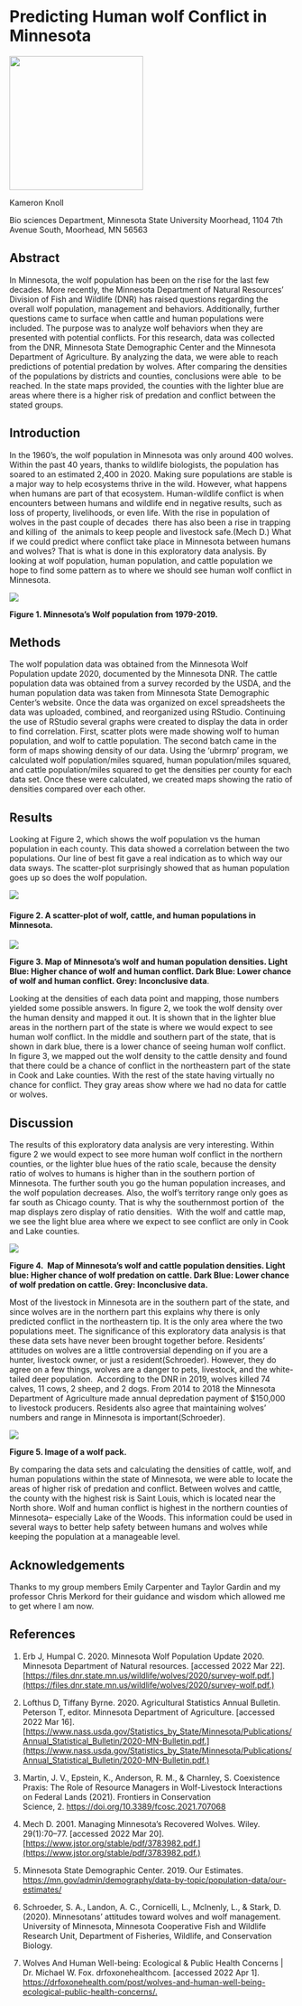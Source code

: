 
# Predicting Human wolf Conflict in Minnesota

<img src="images/fcosc-02-707068-g001.gif" width="237"/>

Kameron Knoll

Bio sciences Department, Minnesota State University Moorhead, 1104 7th
Avenue South, Moorhead, MN 56563

## Abstract

In Minnesota, the wolf population has been on the rise for the last few
decades. More recently, the Minnesota Department of Natural Resources’
Division of Fish and Wildlife (DNR) has raised questions regarding the
overall wolf population, management and behaviors. Additionally, further
questions came to surface when cattle and human populations were
included. The purpose was to analyze wolf behaviors when they are
presented with potential conflicts. For this research, data was
collected from the DNR, Minnesota State Demographic Center and the
Minnesota Department of Agriculture. By analyzing the data, we were able
to reach predictions of potential predation by wolves. After comparing
the densities of the populations by districts and counties, conclusions
were able  to be reached. In the state maps provided, the counties with
the lighter blue are areas where there is a higher risk of predation and
conflict between the stated groups. 

## Introduction

In the 1960’s, the wolf population in Minnesota was only around 400
wolves. Within the past 40 years, thanks to wildlife biologists, the
population has soared to an estimated 2,400 in 2020. Making sure
populations are stable is a major way to help ecosystems thrive in the
wild. However, what happens when humans are part of that
ecosystem. Human-wildlife conflict is when encounters between humans and
wildlife end in negative results, such as loss of property, livelihoods,
or even life. With the rise in population of wolves in the past couple
of decades  there has also been a rise in trapping and killing of  the
animals to keep people and livestock safe.(Mech D.) What if we could
predict where conflict take place in Minnesota between humans and
wolves? That is what is done in this exploratory data analysis. By
looking at wolf population, human population, and cattle population we
hope to find some pattern as to where we should see human wolf conflict
in Minnesota.​

![](images/Capture%20image%20of%20wolf%20population%20graph%2079-19.PNG)

**Figure 1. Minnesota’s Wolf population from 1979-2019.**​

## Methods

The wolf population data was obtained from the Minnesota Wolf
Population update 2020, documented by the Minnesota DNR. The cattle
population data was obtained from a survey recorded by the USDA, and the
human population data was taken from Minnesota State Demographic
Center’s website. Once the data was organized on excel spreadsheets the
data was uploaded, combined, and reorganized using RStudio. Continuing
the use of RStudio several graphs were created to display the data in
order to find correlation. First, scatter plots were made showing wolf
to human population, and wolf to cattle population. The second
batch came in the form of maps showing density of our data. Using the
‘ubrmrp’ program, we calculated wolf population/miles squared, human
population/miles squared, and cattle population/miles squared to get the
densities per county for each data set. Once these were calculated, we
created maps showing the ratio of densities compared over each other.​

## Results

Looking at Figure 2, which shows the wolf population vs the human
population in each county. This data showed a correlation between the
two populations. Our line of best fit gave a real indication as to which
way our data sways. The scatter-plot surprisingly showed that as human
population goes up so does the wolf population.

![](Report_files/figure-gfm/unnamed-chunk-1-1.png)<!-- -->

#### Figure 2. A scatter-plot of wolf, cattle, and human populations in Minnesota.

![](Report_files/figure-gfm/unnamed-chunk-2-1.png)<!-- -->

**Figure 3. Map of Minnesota’s wolf and human population densities.
Light Blue: Higher chance of wolf and human conflict. Dark Blue: Lower
chance of wolf and human conflict. Grey: Inconclusive data**​.

Looking at the densities of each data point and mapping, those numbers
yielded some possible answers. In figure 2, we took the wolf density
over the human density and mapped it out. It is shown that in the
lighter blue areas in the northern part of the state is where we would
expect to see human wolf conflict. In the middle and southern part of
the state, that is shown in dark blue, there is a lower chance of seeing
human wolf conflict. In figure 3, we mapped out the wolf density to the
cattle density and found that there could be a chance of conflict in the
northeastern part of the state in Cook and Lake counties. With the rest
of the state having virtually no chance for conflict. They gray areas
show where we had no data for cattle or wolves.​

## Discussion

The results of this exploratory data analysis are very interesting.
Within figure 2 we would expect to see more human wolf conflict in the
northern counties, or the lighter blue hues of the ratio scale, because
the density ratio of wolves to humans is higher than in the southern
portion of Minnesota. The further south you go the human population
increases, and the wolf population decreases. Also, the wolf’s territory
range only goes as far south as Chicago county. That is why the
southernmost portion of  the map displays zero display of ratio
densities.  With the wolf and cattle map, we see the light blue area
where we expect to see conflict are only in Cook and Lake counties.​

![](Report_files/figure-gfm/unnamed-chunk-3-1.png)<!-- -->

**Figure 4.  Map of Minnesota’s wolf and cattle population densities.
Light blue: Higher chance of wolf predation on cattle. Dark Blue: Lower
chance of wolf predation on cattle. Grey: Inconclusive data.**​

Most of the livestock in Minnesota are in the southern part of the
state, and since wolves are in the northern part this explains why there
is only predicted conflict in the northeastern tip. It is the only area
where the two populations meet. The significance of this exploratory
data analysis is that these data sets have never been brought together
before. Residents’ attitudes on wolves are a little controversial
depending on if you are a hunter, livestock owner, or just a
resident(Schroeder). However, they do agree on a few things, wolves are
a danger to pets, livestock, and the white-tailed deer population. 
According to the DNR in 2019, wolves killed 74 calves, 11 cows, 2 sheep,
and 2 dogs. From 2014 to 2018 the Minnesota Department of Agriculture
made annual depredation payment of $150,000 to livestock producers.
Residents also agree that maintaining wolves’ numbers and range in
Minnesota is important(Schroeder).​

![](images/wolf_pack_social_media.jpg)

**Figure 5. Image of a wolf pack.**

By comparing the data sets and calculating the densities of cattle,
wolf, and human populations within the state of Minnesota, we were able
to locate the areas of higher risk of predation and conflict. Between
wolves and cattle, the county with the highest risk is Saint Louis,
which is located near the North shore. Wolf and human conflict is
highest in the northern counties of Minnesota– especially Lake of the
Woods. This information could be used in several ways to better help
safety between humans and wolves while keeping the population at a
manageable level.​

## Acknowledgements

Thanks to my group members Emily Carpenter and Taylor Gardin and my
professor Chris Merkord for their guidance and wisdom which allowed me
to get where I am now.

## References

1.  Erb J, Humpal C. 2020. Minnesota Wolf Population Update 2020.
    Minnesota Department of Natural resources. \[accessed 2022 Mar 22\].
    [https://files.dnr.state.mn.us/wildlife/wolves/2020/survey-wolf.pdf.​](https://files.dnr.state.mn.us/wildlife/wolves/2020/survey-wolf.pdf.​)

2.  Lofthus D, Tiffany Byrne. 2020. Agricultural Statistics Annual
    Bulletin. Peterson T, editor. Minnesota Department of Agriculture.
    \[accessed 2022 Mar 16\].
    [https://www.nass.usda.gov/Statistics_by_State/Minnesota/Publications/Annual_Statistical_Bulletin/2020-MN-Bulletin.pdf.​](https://www.nass.usda.gov/Statistics_by_State/Minnesota/Publications/Annual_Statistical_Bulletin/2020-MN-Bulletin.pdf.​)

3.  Martin, J. V., Epstein, K., Anderson, R. M., & Charnley,
    S. Coexistence Praxis: The Role of Resource Managers in
    Wolf-Livestock Interactions on Federal Lands (2021). Frontiers in
    Conservation
    Science, 2. <https://doi.org/10.3389/fcosc.2021.707068> ​

4.  Mech D. 2001. Managing Minnesota’s Recovered Wolves. Wiley.
    29(1):70–77. \[accessed 2022 Mar 20\].
    [https://www.jstor.org/stable/pdf/3783982.pdf.​](https://www.jstor.org/stable/pdf/3783982.pdf.​)

5.  Minnesota State Demographic Center. 2019. Our Estimates.
    <https://mn.gov/admin/demography/data-by-topic/population-data/our-estimates/> ​

6.  Schroeder, S. A., Landon, A. C., Cornicelli, L., McInenly, L., &
    Stark, D. (2020). Minnesotans’ attitudes toward wolves and wolf
    management. University of Minnesota, Minnesota Cooperative Fish and
    Wildlife Research Unit, Department of Fisheries, Wildlife, and
    Conservation Biology.​

7.  Wolves And Human Well-being: Ecological & Public Health Concerns \|
    Dr. Michael W. Fox. drfoxonehealthcom. \[accessed 2022 Apr 1\].
    <https://drfoxonehealth.com/post/wolves-and-human-well-being-ecological-public-health-concerns/.>
